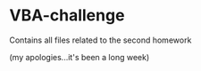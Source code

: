 # VBA-challenge
Contains all files related to the second homework


(my apologies...it's been a long week)
